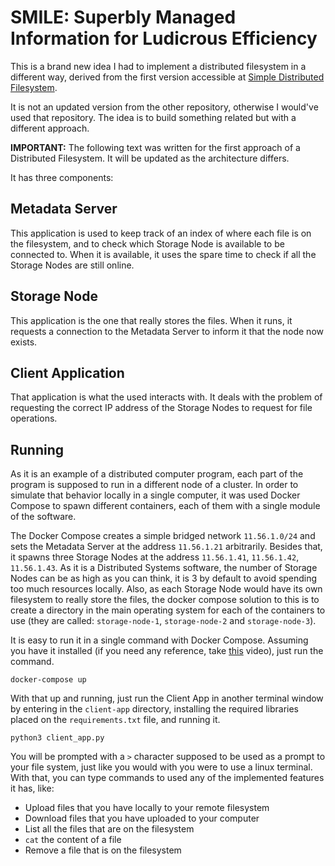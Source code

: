 # SMILE: Superbly Managed Information for Ludicrous Efficiency

This is a brand new idea I had to implement a distributed filesystem in a different way, derived from the first version accessible at [Simple Distributed Filesystem](https://github.com/joaofavoretti/Simple-Distributed-Filesystem).

It is not an updated version from the other repository, otherwise I would've used that repository. The idea is to build something related but with a different approach.

**IMPORTANT:** The following text was written for the first approach of a Distributed Filesystem. It will be updated as the architecture differs.

It has three components:

## Metadata Server

This application is used to keep track of an index of where each file is on the filesystem, and to check which Storage Node is available to be connected to. When it is available, it uses the spare time to check if all the Storage Nodes are still online. 

## Storage Node

This application is the one that really stores the files. When it runs, it requests a connection to the Metadata Server to inform it that the node now exists.

## Client Application

That application is what the used interacts with. It deals with the problem of requesting the correct IP address of the Storage Nodes to request for file operations.

## Running

As it is an example of a distributed computer program, each part of the program is supposed to run in a different node of a cluster. In order to simulate that behavior locally in a single computer, it was used Docker Compose to spawn different containers, each of them with a single module of the software.

The Docker Compose creates a simple bridged network `11.56.1.0/24` and sets the Metadata Server at the address `11.56.1.21` arbitrarily. Besides that, it spawns three Storage Nodes at the address `11.56.1.41`, `11.56.1.42`, `11.56.1.43`. As it is a Distributed Systems software, the number of Storage Nodes can be as high as you can think, it is 3 by default to avoid spending too much resources locally. Also, as each Storage Node would have its own filesystem to really store the files, the docker compose solution to this is to create a directory in the main operating system for each of the containers to use (they are called: `storage-node-1`, `storage-node-2` and `storage-node-3`).

It is easy to run it in a single command with Docker Compose. Assuming you have it installed (if you need any reference, take [this](https://www.youtube.com/watch?v=DM65_JyGxCo) video), just run the command.

```
docker-compose up
```

With that up and running, just run the Client App in another terminal window by entering in the `client-app` directory, installing the required libraries placed on the `requirements.txt` file, and running it.

```
python3 client_app.py
```

You will be prompted with a `>` character supposed to be used as a prompt to your file system, just like you would with you were to use a linux terminal. With that, you can type commands to used any of the implemented features it has, like:

- Upload files that you have locally to your remote filesystem
- Download files that you have uploaded to your computer
- List all the files that are on the filesystem
- `cat` the content of a file
- Remove a file that is on the filesystem
